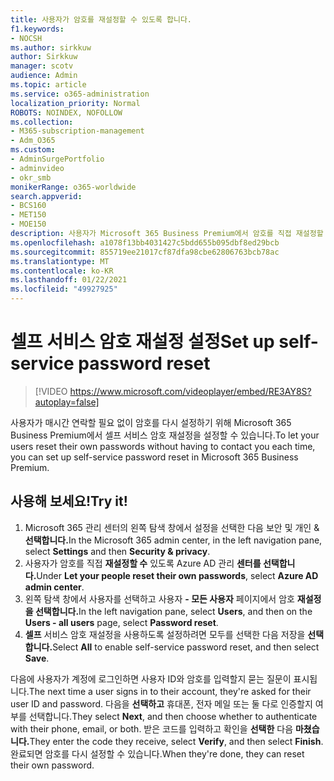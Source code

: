 ```yaml
---
title: 사용자가 암호를 재설정할 수 있도록 합니다.
f1.keywords:
- NOCSH
ms.author: sirkkuw
author: Sirkkuw
manager: scotv
audience: Admin
ms.topic: article
ms.service: o365-administration
localization_priority: Normal
ROBOTS: NOINDEX, NOFOLLOW
ms.collection:
- M365-subscription-management
- Adm_O365
ms.custom:
- AdminSurgePortfolio
- adminvideo
- okr_smb
monikerRange: o365-worldwide
search.appverid:
- BCS160
- MET150
- MOE150
description: 사용자가 Microsoft 365 Business Premium에서 암호를 직접 재설정할 수 있도록 하는 방법을 배워야 합니다.
ms.openlocfilehash: a1078f13bb4031427c5bdd655b095dbf8ed29bcb
ms.sourcegitcommit: 855719ee21017cf87dfa98cbe62806763bcb78ac
ms.translationtype: MT
ms.contentlocale: ko-KR
ms.lasthandoff: 01/22/2021
ms.locfileid: "49927925"
---
```

# <a name="set-up-self-service-password-reset"></a><span data-ttu-id="3cfe4-103">셀프 서비스 암호 재설정 설정</span><span class="sxs-lookup"><span data-stu-id="3cfe4-103">Set up self-service password reset</span></span>

> [!VIDEO https://www.microsoft.com/videoplayer/embed/RE3AY8S?autoplay=false]

<span data-ttu-id="3cfe4-104">사용자가 매시간 연락할 필요 없이 암호를 다시 설정하기 위해 Microsoft 365 Business Premium에서 셀프 서비스 암호 재설정을 설정할 수 있습니다.</span><span class="sxs-lookup"><span data-stu-id="3cfe4-104">To let your users reset their own passwords without having to contact you each time, you can set up self-service password reset in Microsoft 365 Business Premium.</span></span>

## <a name="try-it"></a><span data-ttu-id="3cfe4-105">사용해 보세요!</span><span class="sxs-lookup"><span data-stu-id="3cfe4-105">Try it!</span></span>

1. <span data-ttu-id="3cfe4-106">Microsoft 365 관리 센터의 왼쪽 탐색 창에서  설정을 선택한 다음 보안 및 개인 & **선택합니다.**</span><span class="sxs-lookup"><span data-stu-id="3cfe4-106">In the Microsoft 365 admin center, in the left navigation pane, select **Settings** and then **Security & privacy**.</span></span>
1. <span data-ttu-id="3cfe4-107">사용자가 암호를 직접 **재설정할 수** 있도록 Azure AD 관리 **센터를 선택합니다.**</span><span class="sxs-lookup"><span data-stu-id="3cfe4-107">Under **Let your people reset their own passwords**, select **Azure AD admin center**.</span></span>
1. <span data-ttu-id="3cfe4-108">왼쪽 탐색 창에서 사용자를 선택하고 사용자 **- 모든 사용자** 페이지에서 암호 **재설정을 선택합니다.**</span><span class="sxs-lookup"><span data-stu-id="3cfe4-108">In the left navigation pane, select **Users**, and then on the **Users - all users** page, select **Password reset**.</span></span>
1. <span data-ttu-id="3cfe4-109">**셀프** 서비스 암호 재설정을 사용하도록 설정하려면 모두를 선택한 다음 저장을 **선택합니다.**</span><span class="sxs-lookup"><span data-stu-id="3cfe4-109">Select **All** to enable self-service password reset, and then select **Save**.</span></span>

<span data-ttu-id="3cfe4-110">다음에 사용자가 계정에 로그인하면 사용자 ID와 암호를 입력할지 묻는 질문이 표시됩니다.</span><span class="sxs-lookup"><span data-stu-id="3cfe4-110">The next time a user signs in to their account, they're asked for their user ID and password.</span></span> <span data-ttu-id="3cfe4-111">다음을 **선택하고** 휴대폰, 전자 메일 또는 둘 다로 인증할지 여부를 선택합니다.</span><span class="sxs-lookup"><span data-stu-id="3cfe4-111">They select **Next**, and then choose whether to authenticate with their phone, email, or both.</span></span> <span data-ttu-id="3cfe4-112">받은 코드를 입력하고 확인을 **선택한** 다음 **마쳤습니다.**</span><span class="sxs-lookup"><span data-stu-id="3cfe4-112">They enter the code they receive, select **Verify**, and then select **Finish**.</span></span> <span data-ttu-id="3cfe4-113">완료되면 암호를 다시 설정할 수 있습니다.</span><span class="sxs-lookup"><span data-stu-id="3cfe4-113">When they're done, they can reset their own password.</span></span>
